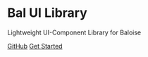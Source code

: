 # Bal UI Library

Lightweight UI-Component Library for Baloise

[GitHub](https://github.com/hirsch88/bal-ui-library)
[Get Started](src/docs/quick-start.md)
